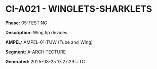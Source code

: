 # CI-A021 - WINGLETS-SHARKLETS

**Phase:** 05-TESTING

**Description:** Wing tip devices

**AMPEL:** AMPEL-01-TUW (Tube and Wing)

**Segment:** A-ARCHITECTURE

**Generated:** 2025-08-25 17:27:29 UTC
